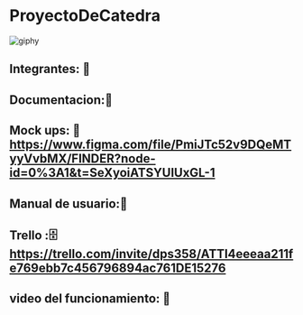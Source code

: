 # ProyectoDeCatedra 

![giphy](https://user-images.githubusercontent.com/110794204/228585552-c8c1ad90-21ab-4e20-8759-c6e56fc48fac.gif)

## Integrantes: :busts_in_silhouette:
## Documentacion::page_facing_up:
## Mock ups: 📱  https://www.figma.com/file/PmiJTc52v9DQeMTyyVvbMX/FINDER?node-id=0%3A1&t=SeXyoiATSYUIUxGL-1 
## Manual de usuario::open_book:
## Trello ::file_cabinet: https://trello.com/invite/dps358/ATTI4eeeaa211fe769ebb7c456796894ac761DE15276 
## video del funcionamiento: :movie_camera:
